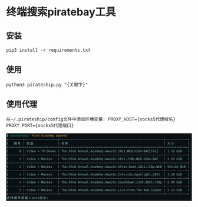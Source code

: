 # 终端搜索piratebay工具

## 安装

```shell
pip3 install -r requirements.txt
```

## 使用

```shell
python3 pirateship.py "{关键字}"
```

## 使用代理
```shell
在~/.pirateship/config文件中添加环境变量: PROXY_HOST={socks5代理域名} PROXY_PORT={socks5代理端口}
```
![demo1](res/demo_1.jpg)
